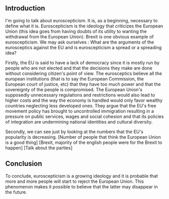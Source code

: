 ## Introduction
I'm going to talk about euroscepticism. It is, as a beginning, necessary to define what it is. Euroscepticism is the ideology that criticizes the European Union (this idea goes from having doubts of its utility to wanting the withdrawal from the European Union). Brexit is one obvious example of euroscepticism. We may ask ourselves : What are the arguments of the eurosceptics against the EU and is euroscepticism a spread or a spreading idea?

Firstly, the EU is said to have a lack of democracy since it is mostly run by people who are not elected and that the decisions they make are done without considering citizen's point of view. The eurosceptics believe all the european institutions (that is to say the European Commission, the European court of justice, etc) that they have too much power and that the sovereignty of the people is compromised. The European Union's supposedly unnecessary regulations and restrictions would also lead to higher costs and the way the economy is handled would only favor wealthy countries neglecting less developed ones. They argue that the EU's free movement policy has brought to uncontrolled immigration resulting in a pressure on public services, wages and social cohesion and that its policies of integration are undermining national identities and cultural diversity.

Secondly, we can see just by looking at the numbers that the EU's popularity is decreasing. 
[Number of people that think the European Union is a good thing]
[Brexit, majority of the english people were for the Brexit to happen]
[Talk about the parties]




## Conclusion
To conclude, euroscepticism is a growing ideology and it is probable that more and more people will start to reject the European Union. This phenomenon makes it possible to believe that the latter may disappear in the future.